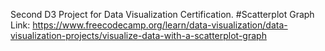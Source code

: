 Second D3 Project for Data Visualization Certification.
#Scatterplot Graph
Link: https://www.freecodecamp.org/learn/data-visualization/data-visualization-projects/visualize-data-with-a-scatterplot-graph
